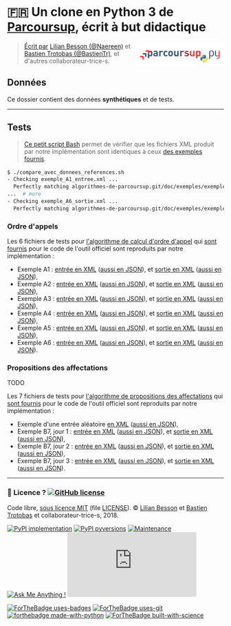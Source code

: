 # :fr: Un clone en Python 3 de [Parcoursup](http://www.parcoursup.fr/), écrit à but didactique
<a href="https://perso.crans.org/besson/publis/ParcourSup.py/"><img align="right" src="../docs/_static/logo_parcoursuppy.png" alt="Lien vers la documentation Sphinx du projet" width="40%"/></a>

> [Écrit par](AUTHORS) [Lilian Besson (@Naereen)](https://github.com/Naereen) et [Bastien Trotobas (@BastienTr)](https://github.com/BastienTr), et d'autres collaborateur-trice-s.

## Données

Ce dossier contient des données **synthétiques** et de tests.

---

## Tests

> [Ce petit script Bash](compare_avec_donnees_references.sh) permet de vérifier que les fichiers XML produit par notre implémentation sont identiques à ceux [des exemples fournis](https://framagit.org/parcoursup/algorithmes-de-parcoursup/tree/master/doc/exemples).

```bash
$ ./compare_avec_donnees_references.sh
- Checking exemple_A1_entree.xml ...
  Perfectly matching algorithmes-de-parcoursup.git/doc/exemples/exemple_A1_entree.xml
...  # more
- Checking exemple_A6_sortie.xml ...
  Perfectly matching algorithmes-de-parcoursup.git/doc/exemples/exemple_A6_sortie.xml
```

### Ordre d'appels

Les 6 fichiers de tests pour [l'algorithme de calcul d'ordre d'appel](src/ordreappel/) qui [sont fournis](https://framagit.org/parcoursup/algorithmes-de-parcoursup/tree/master/doc/exemples) pour le code de l'outil officiel sont reproduits par notre implémentation :

- Exemple A1 : [entrée en XML](exemple_A1_entree.xml) ([aussi en JSON](exemple_A1_entree.json)), et [sortie en XML](exemple_A1_sortie.xml) ([aussi en JSON](exemple_A1_sortie.json)),
- Exemple A2 : [entrée en XML](exemple_A2_entree.xml) ([aussi en JSON](exemple_A2_entree.json)), et [sortie en XML](exemple_A2_sortie.xml) ([aussi en JSON](exemple_A2_sortie.json)),
- Exemple A3 : [entrée en XML](exemple_A3_entree.xml) ([aussi en JSON](exemple_A3_entree.json)), et [sortie en XML](exemple_A3_sortie.xml) ([aussi en JSON](exemple_A3_sortie.json)),
- Exemple A4 : [entrée en XML](exemple_A4_entree.xml) ([aussi en JSON](exemple_A4_entree.json)), et [sortie en XML](exemple_A4_sortie.xml) ([aussi en JSON](exemple_A4_sortie.json)),
- Exemple A5 : [entrée en XML](exemple_A5_entree.xml) ([aussi en JSON](exemple_A5_entree.json)), et [sortie en XML](exemple_A5_sortie.xml) ([aussi en JSON](exemple_A5_sortie.json)),
- Exemple A6 : [entrée en XML](exemple_A6_entree.xml) ([aussi en JSON](exemple_A6_entree.json)), et [sortie en XML](exemple_A6_sortie.xml) ([aussi en JSON](exemple_A6_sortie.json)).

### Propositions des affectations

TODO

Les 7 fichiers de tests pour [l'algorithme de propositions des affectations](src/propositions/) qui [sont fournis](https://framagit.org/parcoursup/algorithmes-de-parcoursup/tree/master/doc/exemples) pour le code de l'outil officiel sont reproduits par notre implémentation :

- Exemple d'une entrée aléatoire [en XML](ExempleAleatoire_entree.xml) ([aussi en JSON](ExempleAleatoire_entree.json)),
- Exemple B7, jour 1 : [entrée en XML](ExempleB7Jour1_entree.xml) ([aussi en JSON](ExempleB7Jour1_entree.xml)), et [sortie en XML](ExempleB7Jour1_sortie.xml) ([aussi en JSON](ExempleB7Jour1_sortie.xml)),
- Exemple B7, jour 2 : [entrée en XML](ExempleB7Jour2_entree.xml) ([aussi en JSON](ExempleB7Jour2_entree.xml)), et [sortie en XML](ExempleB7Jour2_sortie.xml) ([aussi en JSON](ExempleB7Jour2_sortie.xml)),
- Exemple B7, jour 3 : [entrée en XML](ExempleB7Jour3_entree.xml) ([aussi en JSON](ExempleB7Jour3_entree.xml)), et [sortie en XML](ExempleB7Jour3_sortie.xml) ([aussi en JSON](ExempleB7Jour3_sortie.xml)).

---

### :scroll: Licence ? [![GitHub license](https://img.shields.io/github/license/Naereen/Parcoursup.py.svg)](https://github.com/Naereen/badges/blob/master/LICENSE)
Code libre, [sous licence MIT](https://lbesson.mit-license.org/) (file [LICENSE](LICENSE)).
© [Lilian Besson](https://GitHub.com/Naereen) et [Bastien Trotobas](https://github.com/BastienTr) et collaborateur-trice-s, 2018.

[![PyPI implementation](https://img.shields.io/pypi/implementation/parcoursup.svg)](https://www.python.org/)
[![PyPI pyversions](https://img.shields.io/pypi/pyversions/parcoursup.svg)](https://docs.python.org/3/)
[![Maintenance](https://img.shields.io/badge/Maintained%3F-yes-green.svg)](https://GitHub.com/Naereen/Parcoursup.py/graphs/commit-activity)
[![Ask Me Anything !](https://img.shields.io/badge/Ask%20me-anything-1abc9c.svg)](https://GitHub.com/Naereen/ama)
[![Analytics](https://ga-beacon.appspot.com/UA-38514290-17/github.com/Naereen/Parcoursup.py/README.md?pixel)](https://GitHub.com/Naereen/Parcoursup.py/)

[![ForTheBadge uses-badges](http://ForTheBadge.com/images/badges/uses-badges.svg)](http://ForTheBadge.com)
[![ForTheBadge uses-git](http://ForTheBadge.com/images/badges/uses-git.svg)](https://GitHub.com/)
[![forthebadge made-with-python](http://ForTheBadge.com/images/badges/made-with-python.svg)](https://www.python.org/)
[![ForTheBadge built-with-science](http://ForTheBadge.com/images/badges/built-with-science.svg)](https://GitHub.com/Naereen/)
